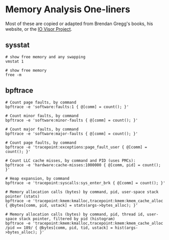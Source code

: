 # Memory Analysis One-liners

Most of these are copied or adapted from Brendan Gregg's books, his website, or the [IO Visor Project](https://github.com/iovisor).


## sysstat

```
# show free memory and any swapping
vmstat 1

# show free memory
free -m
```


## bpftrace

```
# Count page faults, by command
bpftrace -e 'software:faults:1 { @[comm] = count(); }'

# Count minor faults, by command
bpftrace -e 'software:minor-faults { @[comm] = count(); }'

# Count major faults, by command
bpftrace -e 'software:major-faults { @[comm] = count(); }'

# Count page faults, by command
bpftrace -e 'tracepoint:exceptions:page_fault_user { @[comm] = count(); }'

# Count LLC cache misses, by command and PID (uses PMCs):
bpftrace -e 'hardware:cache-misses:1000000 { @[comm, pid] = count(); }'

# Heap expansion, by command
bpftrace -e 'tracepoint:syscalls:sys_enter_brk { @[comm] = count(); }'

# Memory allocation calls (bytes) by command, pid, user-space stack pointer (stats)
bpftrace -e 'tracepoint:kmem:kmalloc,tracepoint:kmem:kmem_cache_alloc { @bytes[comm, pid, ustack] = stats(args->bytes_alloc); }'

# Memory allocation calls (bytes) by command, pid, thread id, user-space stack pointer, filtered by pid (histogram)
bpftrace -e 'tracepoint:kmem:kmalloc,tracepoint:kmem:kmem_cache_alloc /pid == 189/ { @bytes[comm, pid, tid, ustack] = hist(args->bytes_alloc); }'
```